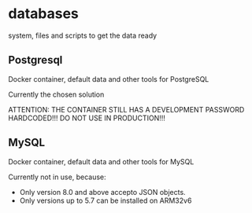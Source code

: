 # databases
system, files and scripts to get the data ready

## Postgresql
Docker container, default data and other tools for PostgreSQL  

Currently the chosen solution

ATTENTION: THE CONTAINER STILL HAS A DEVELOPMENT PASSWORD HARDCODED!!! DO NOT USE IN  PRODUCTION!!!

## MySQL
Docker container, default data and other tools for MySQL  
  
Currently not in use, because:
- Only version 8.0 and above accepto JSON objects.
- Only versions up to 5.7 can be installed on ARM32v6
